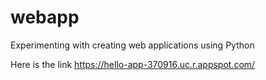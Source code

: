 # webapp
Experimenting with creating web applications using Python

Here is the link <https://hello-app-370916.uc.r.appspot.com/>
